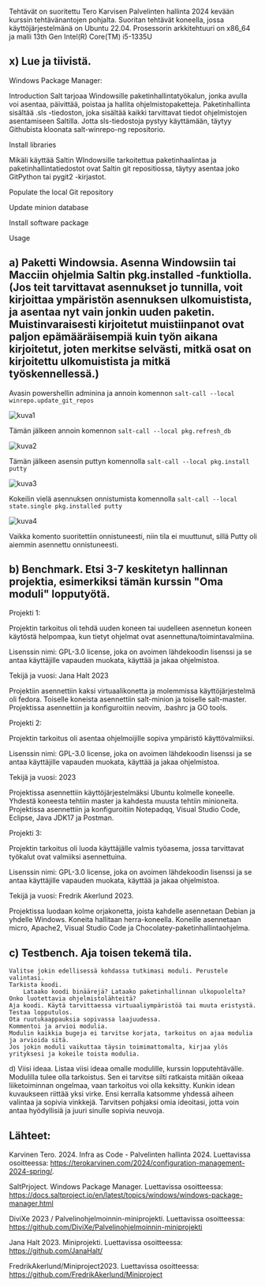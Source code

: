 Tehtävät on suoritettu Tero Karvisen Palvelinten hallinta 2024 kevään kurssin tehtävänantojen pohjalta. Suoritan tehtävät koneella, jossa käyttöjärjestelmänä on Ubuntu 22.04. Prosessorin arkkitehtuuri on x86_64 ja malli 13th Gen Intel(R) Core(TM) i5-1335U


## x) Lue ja tiivistä. 

Windows Package Manager:

Introduction
 Salt tarjoaa Windowsille paketinhallintatyökalun, jonka avulla voi asentaa, päivittää, poistaa ja hallita ohjelmistopaketteja.
  Paketinhallinta sisältää .sls -tiedoston, joka sisältää kaikki tarvittavat tiedot ohjelmistojen asentamiseen Saltilla.
   Jotta sls-tiedostoja pystyy käyttämään, täytyy Githubista kloonata salt-winrepo-ng repositorio.
    
   
Install libraries

Mikäli käyttää Saltin WIndowsille tarkoitettua paketinhaalintaa ja paketinhallintatiedostot ovat Saltin git repositiossa, täytyy asentaa joko GitPython tai pygit2 -kirjastot.

Populate the local Git repository



Update minion database

Install software package

Usage


## a) Paketti Windowsia. Asenna Windowsiin tai Macciin ohjelmia Saltin pkg.installed -funktiolla. (Jos teit tarvittavat asennukset jo tunnilla, voit kirjoittaa ympäristön asennuksen ulkomuistista, ja asentaa nyt vain jonkin uuden paketin. Muistinvaraisesti kirjoitetut muistiinpanot ovat paljon epämääräisempiä kuin työn aikana kirjoitetut, joten merkitse selvästi, mitkä osat on kirjoitettu ulkomuistista ja mitkä työskennellessä.)

Avasin powershellin adminina ja annoin komennon `salt-call --local winrepo.update_git_repos`

![kuva1](https://github.com/Pakknoo/Palvelinten_hallinta/assets/122889266/9e41936a-4813-4540-b696-7647ee421443)


Tämän jälkeen annoin komennon `salt-call --local pkg.refresh_db`

![kuva2](https://github.com/Pakknoo/Palvelinten_hallinta/assets/122889266/5e60288b-7460-4f71-9c61-989d07c08e73)

Tämän jälkeen asensin puttyn komennolla `salt-call --local pkg.install putty`

![kuva3](https://github.com/Pakknoo/Palvelinten_hallinta/assets/122889266/89307367-471a-4ee3-9b52-e4df232447f1)

Kokeilin vielä asennuksen onnistumista komennolla `salt-call --local state.single pkg.installed putty`

![kuva4](https://github.com/Pakknoo/Palvelinten_hallinta/assets/122889266/5c0382fd-062b-4bfe-a63f-475c0cdf37b0)

Vaikka komento suoritettiin onnistuneesti, niin tila ei muuttunut, sillä Putty oli aiemmin asennettu onnistuneesti. 


## b) Benchmark. Etsi 3-7 keskitetyn hallinnan projektia, esimerkiksi tämän kurssin "Oma moduli" lopputyötä. 

Projekti 1:

Projektin tarkoitus oli tehdä uuden koneen tai uudelleen asennetun koneen käytöstä helpompaa, kun tietyt ohjelmat ovat asennettuna/toimintavalmiina. 

Lisenssin nimi:  GPL-3.0 license, joka on avoimen lähdekoodin lisenssi ja se antaa käyttäjille vapauden muokata, käyttää ja jakaa ohjelmistoa. 
               
Tekijä ja vuosi: Jana Halt 2023
    
Projektiin asennettiin kaksi virtuaalikonetta ja molemmissa käyttöjärjestelmä oli fedora. Toiselle koneista asennettiin salt-minion ja toiselle salt-master. Projektissa asennettiin ja konfiguroitiin neovim, .bashrc ja GO tools.

Projekti 2:

Projektin tarkoitus oli asentaa ohjelmoijille sopiva ympäristö käyttövalmiiksi. 

Lisenssin nimi:  GPL-3.0 license, joka on avoimen lähdekoodin lisenssi ja se antaa käyttäjille vapauden muokata, käyttää ja jakaa ohjelmistoa. 

Tekijä ja vuosi:  2023

Projektissa asennettiin käyttöjärjestelmäksi Ubuntu kolmelle koneelle. Yhdestä koneesta tehtiin master ja kahdesta muusta tehtiin minioneita. Projektissa asennettiin ja konfiguroitiin Notepadqq, Visual Studio Code, Eclipse, Java JDK17 ja Postman. 

Projekti 3:

Projektin tarkoitus oli luoda käyttäjälle valmis työasema, jossa tarvittavat työkalut ovat valmiiksi asennettuina. 

Lisenssin nimi:  GPL-3.0 license, joka on avoimen lähdekoodin lisenssi ja se antaa käyttäjille vapauden muokata, käyttää ja jakaa ohjelmistoa.

Tekijä ja vuosi:  Fredrik Akerlund 2023.

Projektissa luodaan kolme orjakonetta, joista kahdelle asennetaan Debian ja yhdelle Windows. Koneita hallitaan herra-koneella. Koneille asennetaan micro, Apache2, Visual Studio Code ja Chocolatey-paketinhallintaohjelma. 

## c) Testbench. Aja toisen tekemä tila.

    Valitse jokin edellisessä kohdassa tutkimasi moduli. Perustele valintasi.
    Tarkista koodi.
        Lataako koodi binäärejä? Lataako paketinhallinnan ulkopuolelta? Onko luotettavia ohjelmistolähteitä?
    Aja koodi. Käytä tarvittaessa virtuaaliympäristöä tai muuta eristystä.
    Testaa lopputulos.
    Ota ruutukaappauksia sopivassa laajuudessa.
    Kommentoi ja arvioi modulia.
    Modulin kaikkia bugeja ei tarvitse korjata, tarkoitus on ajaa modulia ja arvioida sitä.
    Jos jokin moduli vaikuttaa täysin toimimattomalta, kirjaa ylös yrityksesi ja kokeile toista modulia.

d) Viisi ideaa. Listaa viisi ideaa omalle modulille, kurssin lopputehtävälle. Modulilla tulee olla tarkoistus. Sen ei tarvitse silti ratkaista mitään oikeaa liiketoiminnan ongelmaa, vaan tarkoitus voi olla keksitty. Kunkin idean kuvaukseen riittää yksi virke. Ensi kerralla katsomme yhdessä aiheen valintaa ja sopivia vinkkejä. Tarvitsen pohjaksi omia ideoitasi, jotta voin antaa hyödyllisiä ja juuri sinulle sopivia neuvoja.


## Lähteet:

Karvinen Tero. 2024. Infra as Code - Palvelinten hallinta 2024. Luettavissa osoitteessa: https://terokarvinen.com/2024/configuration-management-2024-spring/.

SaltPrjoject. Windows Package Manager. Luettavissa osoitteessa:
https://docs.saltproject.io/en/latest/topics/windows/windows-package-manager.html

DiviXe 2023 / Palvelinohjelmoinnin-miniprojekti. Luettavissa osoitteessa: https://github.com/DiviXe/Palvelinohjelmoinnin-miniprojekti

Jana Halt 2023. Miniprojekti. Luettavissa osoitteessa: https://github.com/JanaHalt/

FredrikAkerlund/Miniproject2023. Luettavissa osoitteessa: https://github.com/FredrikAkerlund/Miniproject
